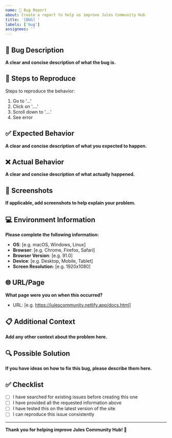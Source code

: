 ```yaml
---
name: 🐛 Bug Report
about: Create a report to help us improve Jules Community Hub
title: '[BUG] '
labels: ['bug']
assignees: ''
---
```


## 🐛 Bug Description
**A clear and concise description of what the bug is.**

## 🔄 Steps to Reproduce
Steps to reproduce the behavior:
1. Go to '...'
2. Click on '....'
3. Scroll down to '....'
4. See error

## ✅ Expected Behavior
**A clear and concise description of what you expected to happen.**

## ❌ Actual Behavior
**A clear and concise description of what actually happened.**

## 📸 Screenshots
**If applicable, add screenshots to help explain your problem.**

## 💻 Environment Information
**Please complete the following information:**
- **OS**: [e.g. macOS, Windows, Linux]
- **Browser**: [e.g. Chrome, Firefox, Safari]
- **Browser Version**: [e.g. 91.0]
- **Device**: [e.g. Desktop, Mobile, Tablet]
- **Screen Resolution**: [e.g. 1920x1080]

## 🌐 URL/Page
**What page were you on when this occurred?**
- URL: [e.g. https://julescommunity.netlify.app/docs.html]

## 📋 Additional Context
**Add any other context about the problem here.**

## 🔍 Possible Solution
**If you have ideas on how to fix this bug, please describe them here.**

## ✅ Checklist
- [ ] I have searched for existing issues before creating this one
- [ ] I have provided all the requested information above
- [ ] I have tested this on the latest version of the site
- [ ] I can reproduce this issue consistently

---

**Thank you for helping improve Jules Community Hub! 🙏**
